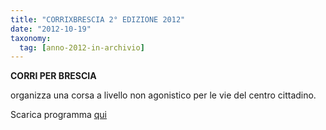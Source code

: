 ```yaml
---
title: "CORRIXBRESCIA 2° EDIZIONE 2012"
date: "2012-10-19"
taxonomy: 
  tag: [anno-2012-in-archivio]
---
```


**CORRI PER BRESCIA**

organizza una corsa a livello non agonistico per le vie del centro cittadino.

Scarica programma [qui](http://198.211.122.197/diabetwp/wordpress/wp-content/uploads/2012/10/2012corribs.pdf)
